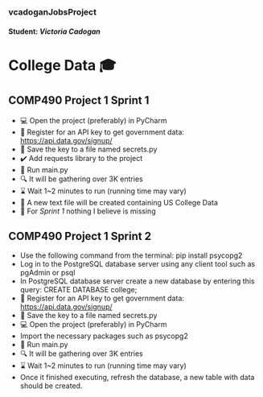 ### vcadoganJobsProject

#### Student: *Victoria Cadogan*

# College Data :mortar_board:
## COMP490 Project 1 Sprint 1


- :computer: Open the project (preferably) in PyCharm
- :bookmark_tabs: Register for an API key to get government data: https://api.data.gov/signup/
- :key: Save the key to a file named secrets.py
- :heavy_check_mark: Add requests library to the project
- :running: Run main.py
- :mag: It will be gathering over 3K entries
- :hourglass: Wait 1~2 minutes to run (running time may vary)
- :memo: A new text file will be created containing US College Data
- :pray: For *Sprint 1* nothing I believe is missing


## COMP490 Project 1 Sprint 2

- Use the following command from the terminal: pip install psycopg2
- Log in to the PostgreSQL database server using any client tool such as pgAdmin or psql
- In PostgreSQL database server create a new database by entering this query: CREATE DATABASE college;
- :bookmark_tabs: Register for an API key to get government data: https://api.data.gov/signup/
- :key: Save the key to a file named secrets.py
- :computer: Open the project (preferably) in PyCharm
- Import the necessary packages such as psycopg2
- :running: Run main.py
- :mag: It will be gathering over 3K entries
- :hourglass: Wait 1~2 minutes to run (running time may vary)
- Once it finished executing, refresh the database, a new table with data should be created.
